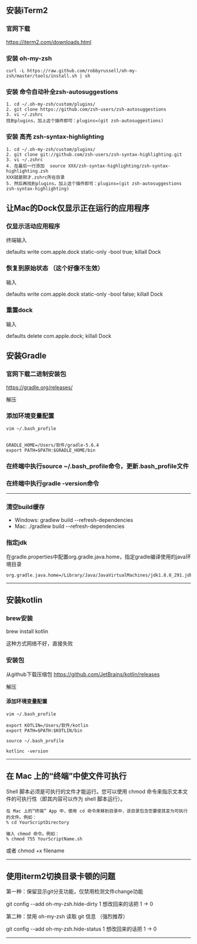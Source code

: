 ## 安装iTerm2

### 官网下载

https://iterm2.com/downloads.html

### 安装 oh-my-zsh

```
curl -L https://raw.github.com/robbyrussell/oh-my-zsh/master/tools/install.sh | sh
```

### 安装 命令自动补全zsh-autosuggestions

```
1. cd ~/.oh-my-zsh/custom/plugins/
2. git clone https://github.com/zsh-users/zsh-autosuggestions
3. vi ~/.zshrc
找到plugins，加上这个插件即可：plugins=(git zsh-autosuggestions)
```


### 安装 高亮 zsh-syntax-highlighting

```
1. cd ~/.oh-my-zsh/custom/plugins/
2. git clone git://github.com/zsh-users/zsh-syntax-highlighting.git
3. vi ~/.zshrc
4. 在最后一行添加  source XXX/zsh-syntax-highlighting/zsh-syntax-highlighting.zsh
XXX就是刚才.zshrc所在目录
5. 然后再找到plugins，加上这个插件即可：plugins=(git zsh-autosuggestions zsh-syntax-highlighting)
```



## 让Mac的Dock仅显示正在运行的应用程序 

### 仅显示活动应用程序

终端输入

defaults write com.apple.dock static-only -bool true; killall Dock

### 恢复到原始状态 （这个好像不生效）

输入

defaults write com.apple.dock static-only -bool false; killall Dock

### 重置dock

输入

defaults delete com.apple.dock; killall Dock




## 安装Gradle

### 官网下载二进制安装包

https://gradle.org/releases/

解压

### 添加环境变量配置

```
vim ~/.bash_profile


GRADLE_HOME=/Users/软件/gradle-5.6.4
export PATH=$PATH:$GRADLE_HOME/bin 
```

### 在终端中执行source ~/.bash_profile命令，更新.bash_profile文件

### 在终端中执行gradle -version命令

---

### 清空build缓存

- Windows:     gradlew build --refresh-dependencies  
- Mac:     ./gradlew build --refresh-dependencies


### 指定jdk

在gradle.properties中配置org.gradle.java.home，指定gradle编译使用的java环境目录

```
org.gradle.java.home=/Library/Java/JavaVirtualMachines/jdk1.8.0_291.jdk/Contents/Home
```

---


## 安装kotlin


### brew安装

brew install kotlin

这种方式网络不好，直接失败


### 安装包

从github下载压缩包
https://github.com/JetBrains/kotlin/releases


解压

#### 添加环境变量配置

```
vim ~/.bash_profile

export KOTLIN=/Users/软件/kotlin
export PATH=$PATH:$KOTLIN/bin

source ~/.bash_profile

kotlinc -version
```


---

## 在 Mac 上的“终端”中使文件可执行

Shell 脚本必须是可执行的文件才能运行。您可以使用 chmod 命令来指示文本文件的可执行性（即其内容可以作为 shell 脚本运行）。

    在 Mac 上的“终端” App 中，使用 cd 命令来移到目录中，该目录包含您要使其变为可执行的文件。例如：
    % cd YourScriptDirectory

    输入 chmod 命令。例如：
    % chmod 755 YourScriptName.sh


或者  chmod +x filename



---

## 使用iterm2切换目录卡顿的问题

第一种：保留显示git分支功能，仅禁用检测文件change功能

git config --add oh-my-zsh.hide-dirty 1 想改回来的话把 1 -> 0

第二种：禁用 oh-my-zsh 读取 git 信息 （强烈推荐）

git config --add oh-my-zsh.hide-status 1 想改回来的话把 1 -> 0


---